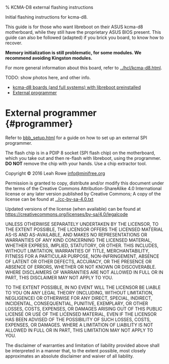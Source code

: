 % KCMA-D8 external flashing instructions 

Initial flashing instructions for kcma-d8.

This guide is for those who want libreboot on their ASUS kcma-d8
motherboard, while they still have the proprietary ASUS BIOS present.
This guide can also be followed (adapted) if you brick you board, to
know how to recover.

**Memory initialization is still problematic, for some modules. We
recommend avoiding Kingston modules.**

For more general information about this board, refer to
[../hcl/kcma-d8.html](../hcl/kcma-d8.html).

TODO: show photos here, and other info.

-   [kcma-d8 boards (and full systems) with libreboot
    preinstalled](#preinstall)
-   [External programmer](#programmer)

External programmer {#programmer}
===================

Refer to [bbb\_setup.html](bbb_setup.html) for a guide on how to set up
an external SPI programmer.

The flash chip is in a PDIP 8 socket (SPI flash chip) on the
motherboard, which you take out and then re-flash with libreboot, using
the programmer. **DO NOT** remove the chip with your hands. Use a chip
extractor tool.

Copyright © 2016 Leah Rowe <info@minifree.org>

Permission is granted to copy, distribute and/or modify this document
under the terms of the Creative Commons Attribution-ShareAlike 4.0
International license or any later version published by Creative
Commons; A copy of the license can be found at
[../cc-by-sa-4.0.txt](../cc-by-sa-4.0.txt)

Updated versions of the license (when available) can be found at
<https://creativecommons.org/licenses/by-sa/4.0/legalcode>

UNLESS OTHERWISE SEPARATELY UNDERTAKEN BY THE LICENSOR, TO THE EXTENT
POSSIBLE, THE LICENSOR OFFERS THE LICENSED MATERIAL AS-IS AND
AS-AVAILABLE, AND MAKES NO REPRESENTATIONS OR WARRANTIES OF ANY KIND
CONCERNING THE LICENSED MATERIAL, WHETHER EXPRESS, IMPLIED, STATUTORY,
OR OTHER. THIS INCLUDES, WITHOUT LIMITATION, WARRANTIES OF TITLE,
MERCHANTABILITY, FITNESS FOR A PARTICULAR PURPOSE, NON-INFRINGEMENT,
ABSENCE OF LATENT OR OTHER DEFECTS, ACCURACY, OR THE PRESENCE OR ABSENCE
OF ERRORS, WHETHER OR NOT KNOWN OR DISCOVERABLE. WHERE DISCLAIMERS OF
WARRANTIES ARE NOT ALLOWED IN FULL OR IN PART, THIS DISCLAIMER MAY NOT
APPLY TO YOU.

TO THE EXTENT POSSIBLE, IN NO EVENT WILL THE LICENSOR BE LIABLE TO YOU
ON ANY LEGAL THEORY (INCLUDING, WITHOUT LIMITATION, NEGLIGENCE) OR
OTHERWISE FOR ANY DIRECT, SPECIAL, INDIRECT, INCIDENTAL, CONSEQUENTIAL,
PUNITIVE, EXEMPLARY, OR OTHER LOSSES, COSTS, EXPENSES, OR DAMAGES
ARISING OUT OF THIS PUBLIC LICENSE OR USE OF THE LICENSED MATERIAL, EVEN
IF THE LICENSOR HAS BEEN ADVISED OF THE POSSIBILITY OF SUCH LOSSES,
COSTS, EXPENSES, OR DAMAGES. WHERE A LIMITATION OF LIABILITY IS NOT
ALLOWED IN FULL OR IN PART, THIS LIMITATION MAY NOT APPLY TO YOU.

The disclaimer of warranties and limitation of liability provided above
shall be interpreted in a manner that, to the extent possible, most
closely approximates an absolute disclaimer and waiver of all liability.

